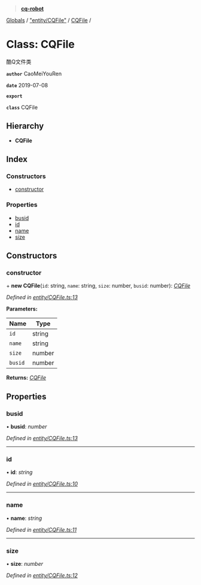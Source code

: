 > **[cq-robot](../README.md)**

[Globals](../globals.md) / ["entity/CQFile"](../modules/_entity_cqfile_.md) / [CQFile](_entity_cqfile_.cqfile.md) /

# Class: CQFile

酷Q文件类

**`author`** CaoMeiYouRen

**`date`** 2019-07-08

**`export`** 

**`class`** CQFile

## Hierarchy

* **CQFile**

## Index

### Constructors

* [constructor](_entity_cqfile_.cqfile.md#constructor)

### Properties

* [busid](_entity_cqfile_.cqfile.md#busid)
* [id](_entity_cqfile_.cqfile.md#id)
* [name](_entity_cqfile_.cqfile.md#name)
* [size](_entity_cqfile_.cqfile.md#size)

## Constructors

###  constructor

\+ **new CQFile**(`id`: string, `name`: string, `size`: number, `busid`: number): *[CQFile](_entity_cqfile_.cqfile.md)*

*Defined in [entity/CQFile.ts:13](https://github.com/CaoMeiYouRen/node-cq-robot/blob/aeb889b/src/entity/CQFile.ts#L13)*

**Parameters:**

Name | Type |
------ | ------ |
`id` | string |
`name` | string |
`size` | number |
`busid` | number |

**Returns:** *[CQFile](_entity_cqfile_.cqfile.md)*

## Properties

###  busid

• **busid**: *number*

*Defined in [entity/CQFile.ts:13](https://github.com/CaoMeiYouRen/node-cq-robot/blob/aeb889b/src/entity/CQFile.ts#L13)*

___

###  id

• **id**: *string*

*Defined in [entity/CQFile.ts:10](https://github.com/CaoMeiYouRen/node-cq-robot/blob/aeb889b/src/entity/CQFile.ts#L10)*

___

###  name

• **name**: *string*

*Defined in [entity/CQFile.ts:11](https://github.com/CaoMeiYouRen/node-cq-robot/blob/aeb889b/src/entity/CQFile.ts#L11)*

___

###  size

• **size**: *number*

*Defined in [entity/CQFile.ts:12](https://github.com/CaoMeiYouRen/node-cq-robot/blob/aeb889b/src/entity/CQFile.ts#L12)*